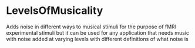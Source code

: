 # LevelsOfMusicality
Adds noise in different ways to musical stimuli for the purpose of fMRI experimental stimuli but it can be used for any application that needs music with noise added at varying levels with different definitions of what noise is
